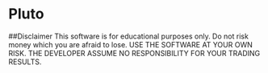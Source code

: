 # Pluto

##Disclaimer
This software is for educational purposes only. Do not risk money which you are afraid to lose. USE THE SOFTWARE AT YOUR OWN RISK. THE DEVELOPER ASSUME NO RESPONSIBILITY FOR YOUR TRADING RESULTS.
